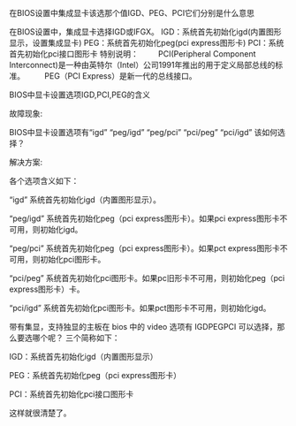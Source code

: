 在BIOS设置中集成显卡该选那个值IGD、PEG、PCI它们分别是什么意思

在BIOS设置中，集成显卡选择IGD或IFGX。
IGD：系统首先初始化igd(内置图形显示，设置集成显卡)
PEG：系统首先初始化peg(pci express图形卡)
PCI：系统首先初始化pci接口图形卡
特别说明：
　　 PCI(Peripheral Component Interconnect)是一种由英特尔（Intel）公司1991年推出的用于定义局部总线的标准。
　　 PEG（PCI Express）是新一代的总线接口。
   
   
   
   BIOS中显卡设置选项IGD,PCI,PEG的含义
   
 故障现象:


BIOS中显卡设置选项有“igd” “peg/igd” “peg/pci” “pci/peg” “pci/igd” 该如何选择？ 



解决方案:



各个选项含义如下：


“igd” 系统首先初始化igd（内置图形显示）。 


“peg/igd” 系统首先初始化peg（pci express图形卡）。如果pci express图形卡不可用，则初始化igd。


“peg/pci” 系统首先初始化peg（pci express图形卡）。如果pct express图形卡不可用，则初始化pci图形卡。 


“pci/peg” 系统首先初始化pci图形卡。如果pc旧形卡不可用，则初始化peg（pci express图形卡）卡。 


“pci/igd” 系统首先初始化pci图形卡。如果pct图形卡不可用，则初始化igd。 

带有集显，支持独显的主板在 bios 中的 video 选项有 IGDPEGPCI 可以选择，那么要选哪个呢？ 三个简称如下： 


IGD：系统首先初始化igd（内置图形显示） 


PEG：系统首先初始化peg（pci express图形卡） 


PCI：系统首先初始化pci接口图形卡 


这样就很清楚了。 

